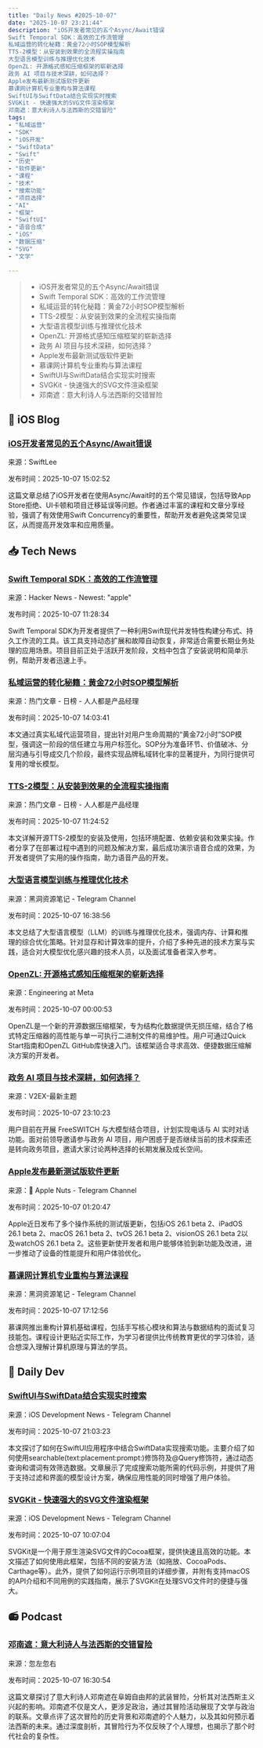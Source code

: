 ```yaml
---
title: "Daily News #2025-10-07"
date: "2025-10-07 23:21:44"
description: "iOS开发者常见的五个Async/Await错误
Swift Temporal SDK：高效的工作流管理
私域运营的转化秘籍：黄金72小时SOP模型解析
TTS-2模型：从安装到效果的全流程实操指南
大型语言模型训练与推理优化技术
OpenZL: 开源格式感知压缩框架的崭新选择
政务 AI 项目与技术深耕，如何选择？
Apple发布最新测试版软件更新
慕课网计算机专业重构与算法课程
SwiftUI与SwiftData结合实现实时搜索
SVGKit - 快速强大的SVG文件渲染框架
邓南遮：意大利诗人与法西斯的交错冒险"
tags: 
- "私域运营"
- "SDK"
- "iOS开发"
- "SwiftData"
- "Swift"
- "历史"
- "软件更新"
- "课程"
- "技术"
- "搜索功能"
- "项目选择"
- "AI"
- "框架"
- "SwiftUI"
- "语音合成"
- "iOS"
- "数据压缩"
- "SVG"
- "文学"

---
```


> - iOS开发者常见的五个Async/Await错误
> - Swift Temporal SDK：高效的工作流管理
> - 私域运营的转化秘籍：黄金72小时SOP模型解析
> - TTS-2模型：从安装到效果的全流程实操指南
> - 大型语言模型训练与推理优化技术
> - OpenZL: 开源格式感知压缩框架的崭新选择
> - 政务 AI 项目与技术深耕，如何选择？
> - Apple发布最新测试版软件更新
> - 慕课网计算机专业重构与算法课程
> - SwiftUI与SwiftData结合实现实时搜索
> - SVGKit - 快速强大的SVG文件渲染框架
> - 邓南遮：意大利诗人与法西斯的交错冒险

## 🍎 iOS Blog

### [iOS开发者常见的五个Async/Await错误](https://www.avanderlee.com/concurrency/the-5-biggest-mistakes-ios-developers-make-with-async-await/)

来源：SwiftLee

发布时间：2025-10-07 15:02:52

这篇文章总结了iOS开发者在使用Async/Await时的五个常见错误，包括导致App Store拒绝、UI卡顿和项目迁移延误等问题。作者通过丰富的课程和文章分享经验，强调了有效使用Swift Concurrency的重要性，帮助开发者避免这类常见误区，从而提高开发效率和应用质量。

## 📥 Tech News

### [Swift Temporal SDK：高效的工作流管理](https://github.com/apple/swift-temporal-sdk)

来源：Hacker News - Newest: "apple"

发布时间：2025-10-07 11:28:34

Swift Temporal SDK为开发者提供了一种利用Swift现代并发特性构建分布式、持久工作流的工具。该工具支持动态扩展和故障自动恢复，非常适合需要长期业务处理的应用场景。项目目前正处于活跃开发阶段，文档中包含了安装说明和简单示例，帮助开发者迅速上手。

### [私域运营的转化秘籍：黄金72小时SOP模型解析](https://www.woshipm.com/operate/6276236.html)

来源：热门文章 - 日榜 - 人人都是产品经理

发布时间：2025-10-07 14:03:41

本文通过真实私域代运营项目，提出针对用户生命周期的“黄金72小时”SOP模型，强调这一阶段的信任建立与用户标签化。SOP分为准备环节、价值破冰、分层沟通与引导成交几个阶段，最终实现品牌私域转化率的显著提升，为同行提供可复用的增长模型。

### [TTS-2模型：从安装到效果的全流程实操指南](https://www.woshipm.com/ai/6276731.html)

来源：热门文章 - 日榜 - 人人都是产品经理

发布时间：2025-10-07 11:24:52

本文详解开源TTS-2模型的安装及使用，包括环境配置、依赖安装和效果实操。作者分享了在部署过程中遇到的问题及解决方案，最后成功演示语音合成的效果，为开发者提供了实用的操作指南，助力语音产品的开发。

### [大型语言模型训练与推理优化技术](https://t.me/piracy6/33087)

来源：黑洞资源笔记 - Telegram Channel

发布时间：2025-10-07 16:38:56

本文总结了大型语言模型（LLM）的训练与推理优化技术，强调内存、计算和推理的综合优化策略。针对显存和计算效率的提升，介绍了多种先进的技术方案与实践，适合对大模型优化感兴趣的技术人员，以及面试准备者深入参考。

### [OpenZL: 开源格式感知压缩框架的崭新选择](https://engineering.fb.com/2025/10/06/developer-tools/openzl-open-source-format-aware-compression-framework/)

来源：Engineering at Meta

发布时间：2025-10-07 00:00:53

OpenZL是一个新的开源数据压缩框架，专为结构化数据提供无损压缩，结合了格式特定压缩器的高性能与单一可执行二进制文件的易维护性。用户可通过Quick Start指南和OpenZL GitHub库快速入门。该框架适合寻求高效、便捷数据压缩解决方案的开发者。

### [政务 AI 项目与技术深耕，如何选择？](https://www.v2ex.com/t/1163647)

来源：V2EX-最新主题

发布时间：2025-10-07 23:10:23

用户目前在开展 FreeSWITCH 与大模型结合项目，计划实现电话与 AI 实时对话功能。面对前领导邀请参与政务 AI 项目，用户困惑于是否继续当前的技术探索还是转向政务项目，邀请大家讨论两种选择的长期发展及成长空间。

### [Apple发布最新测试版软件更新](https://t.me/AppleNuts/2341)

来源： Apple Nuts - Telegram Channel

发布时间：2025-10-07 01:20:47

Apple近日发布了多个操作系统的测试版更新，包括iOS 26.1 beta 2、iPadOS 26.1 beta 2、macOS 26.1 beta 2、tvOS 26.1 beta 2、visionOS 26.1 beta 2以及watchOS 26.1 beta 2。这些更新使开发者和用户能够体验到新功能及改进，进一步推动了设备的性能提升和用户体验优化。

### [慕课网计算机专业重构与算法课程](https://t.me/piracy6/33088)

来源：黑洞资源笔记 - Telegram Channel

发布时间：2025-10-07 17:12:56

慕课网推出重构计算机基础课程，包括手写核心模块和算法与数据结构的面试复习技能包。课程设计更贴近实际工作，为学习者提供比传统教育更优的学习体验，适合想深入理解计算机原理与算法的学员。

## 💾 Daily Dev

### [SwiftUI与SwiftData结合实现实时搜索](https://www.createwithswift.com/performing-search-with-swiftdata-in-a-swiftui-app/)

来源：iOS Development News - Telegram Channel

发布时间：2025-10-07 21:03:23

本文探讨了如何在SwiftUI应用程序中结合SwiftData实现搜索功能。主要介绍了如何使用searchable(text:placement:prompt:)修饰符及@Query修饰符，通过动态查询和谓词有效筛选数据。文章展示了完成搜索功能所需的代码示例，并提供了用于支持过滤和界面的模型设计方案，确保应用性能的同时增强了用户体验。

### [SVGKit - 快速强大的SVG文件渲染框架](https://github.com/SVGKit/SVGKit)

来源：iOS Development News - Telegram Channel

发布时间：2025-10-07 10:07:04

SVGKit是一个用于原生渲染SVG文件的Cocoa框架，提供快速且高效的功能。本文描述了如何使用此框架，包括不同的安装方法（如拖放、CocoaPods、Carthage等）。此外，提供了如何运行示例项目的详细步骤，并附有支持macOS的API介绍和不同用例的实践指南，展示了SVGKit在处理SVG文件时的便捷与强大。

## 📻 Podcast

### [邓南遮：意大利诗人与法西斯的交错冒险](https://www.xiaoyuzhoufm.com/episode/68e4cdc98e321a0d6f2dc637)

来源：忽左忽右

发布时间：2025-10-07 16:30:54

这篇文章探讨了意大利诗人邓南遮在阜姆自由邦的武装冒险，分析其对法西斯主义兴起的影响。邓南遮不仅是文人，更涉足政治，通过其冒险活动展现了文学与政治的联系。文章点评了这次冒险的历史背景和邓南遮的个人魅力，以及其如何预示着法西斯的未来。通过深度剖析，其冒险行为不仅反映了个人理想，也揭示了那个时代社会的复杂性。
